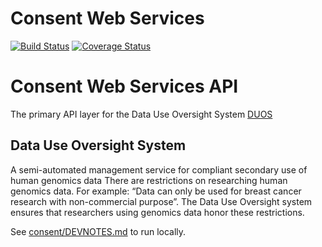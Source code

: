 Consent Web Services
====================

[![Build Status](https://travis-ci.com/broadinstitute/consent.svg?token=3ve6QNemvC5zpJzsoKzf&branch=develop)](https://travis-ci.com/broadinstitute/consent) [![Coverage Status](https://coveralls.io/repos/github/broadinstitute/consent/badge.svg?branch=develop&t=ThluHs)](https://coveralls.io/github/broadinstitute/consent?branch=develop)

# Consent Web Services API

The primary API layer for the Data Use Oversight System [DUOS](https://github.com/broadinstitute/consent-ui)

## Data Use Oversight System

A semi-automated management service for compliant secondary use of human genomics data
There are restrictions on researching human genomics data. For example: “Data can only be used for breast cancer research with non-commercial purpose”.
The Data Use Oversight system ensures that researchers using genomics data honor these restrictions.

See [consent/DEVNOTES.md](DEVNOTES.md) to run locally.

